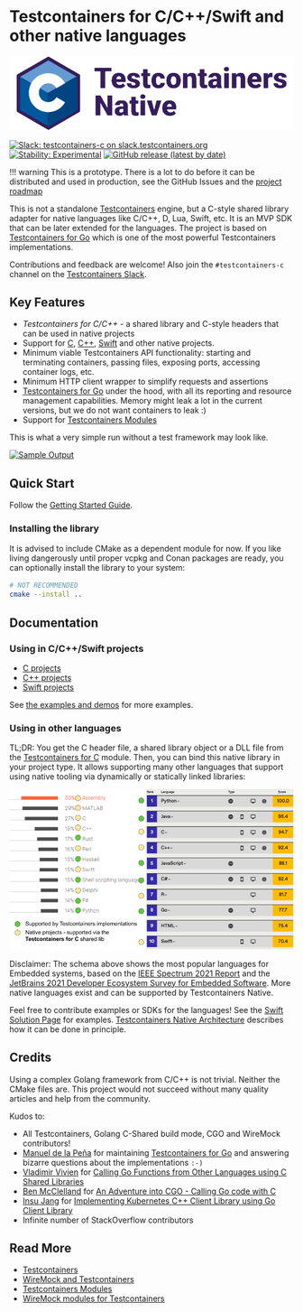 # Testcontainers for C/C++/Swift and other native languages

<p align="center">
  <img width="512px" src="docs/images/logo/logo_testcontainers_native_wide.png" alt="Testcontainers Native Logo"/>
</p>

[![Slack: testcontainers-c on slack.testcontainers.org](https://img.shields.io/badge/Slack-%23testcontainers%E2%80%94c-brightgreen?style=flat&logo=slack)](http://slack.testcontainers.org/)
[![Stability: Experimental](https://masterminds.github.io/stability/experimental.svg)](https://masterminds.github.io/stability/experimental.html)
[![GitHub release (latest by date)](https://img.shields.io/github/v/release/oleg-nenashev/testcontainers-c)](https://github.com/oleg-nenashev/testcontainers-c/releases)

!!! warning
    This is a prototype.
    There is a lot to do before it can be distributed and used in production, see the GitHub Issues
    and the [project roadmap](./ROADMAP.md)

This is not a standalone [Testcontainers](https://testcontainers.org/) engine,
but a C-style shared library adapter for native languages like C/C++, D, Lua, Swift, etc.
It is an MVP SDK that can be later extended for the languages.
The project is based on [Testcontainers for Go](https://golang.testcontainers.org/)
which is one of the most powerful Testcontainers implementations.

Contributions and feedback are welcome!
Also join the `#testcontainers-c` channel on the [Testcontainers Slack](http://slack.testcontainers.org/).

## Key Features

- _Testcontainers for C/C++_ - a shared library and C-style headers that can be used in native projects
- Support for [C](./docs/c/README.md), [C++](./docs/cpp/README.md), [Swift](./docs/swift/README.md) and other native projects.
- Minimum viable Testcontainers API functionality:
  starting and terminating containers, passing files, exposing ports,
  accessing container logs, etc.
- Minimum HTTP client wrapper to simplify requests and assertions
- [Testcontainers for Go](https://golang.testcontainers.org/) under the hood, with all its reporting and resource management capabilities.
  Memory might leak a lot in the current versions, but we do not want containers to leak :)
- Support for [Testcontainers Modules](./modules/README.md)

This is what a very simple run without a test framework may look like.

[![Sample Output](./demo/wiremock/sample_output.png)](./demo/wiremock/README.md)

## Quick Start

Follow the [Getting Started Guide](./docs/getting-started.md).

### Installing the library

It is advised to include CMake as a dependent module for now.
If you like living dangerously until proper vcpkg and Conan packages are ready,
you can optionally install the library to your system:

```bash
# NOT RECOMMENDED
cmake --install ..
```

## Documentation

### Using in C/C++/Swift projects

- [C projects](./docs/c/README.md)
- [C++ projects](./docs/cpp/README.md)
- [Swift projects](./docs/swift/README.md)

See [the examples and demos](./demo/README.md) for more examples.

### Using in other languages

TL;DR: You get the C header file, a shared library object or a DLL file from the
[Testcontainers for C](./docs/c/README.md) module.
Then, you can bind this native library in your project type.
It allows supporting many other languages that support using
native tooling via dynamically or statically linked libraries:

![Languages that can leverage Testcontainers for C](docs/images/supported-languages.png)

Disclaimer:
The schema above shows the most popular languages for Embedded systems,
based on the
[IEEE Spectrum 2021 Report](https://spectrum.ieee.org/top-programming-languages-2021)
and the [JetBrains 2021 Developer Ecosystem Survey for Embedded Software](https://www.jetbrains.com/lp/devecosystem-2021/embedded/).
More native languages exist and can be supported by Testcontainers Native.

Feel free to contribute examples or SDKs for the languages!
See the [Swift Solution Page](./docs/swift/README.md) for examples.
[Testcontainers Native Architecture](./docs/architecture/README.md)
describes how it can be done in principle.

## Credits

Using a complex Golang framework from C/C++ is not trivial.
Neither the CMake files are.
This project would not succeed without many quality articles
and help from the community.

Kudos to:

- All Testcontainers, Golang C-Shared build mode, CGO and WireMock contributors!
- [Manuel de la Peña](https://github.com/mdelapenya) for maintaining [Testcontainers for Go](https://github.com/testcontainers/testcontainers-go) and answering bizarre questions about the implementations `:-)`
- [Vladimir Vivien](https://github.com/vladimirvivien) for
  [Calling Go Functions from Other Languages using C Shared Libraries](https://github.com/vladimirvivien/go-cshared-examples)
- [Ben McClelland](https://twitter.com/hpc_ben) for
   [An Adventure into CGO - Calling Go code with C](https://medium.com/@ben.mcclelland/an-adventure-into-cgo-calling-go-code-with-c-b20aa6637e75)
- [Insu Jang](https://github.com/insujang) for
  [Implementing Kubernetes C++ Client Library using Go Client Library](https://insujang.github.io/2019-11-28/implementing-kubernetes-cpp-client-library)
- Infinite number of StackOverflow contributors

## Read More

- [Testcontainers](https://testcontainers.org/)
- [WireMock and Testcontainers](https://wiremock.org/docs/solutions/testcontainers/)
- [Testcontainers Modules](https://testcontainers.com/modules)
- [WireMock modules for Testcontainers](https://testcontainers.com/modules/wiremock/)
